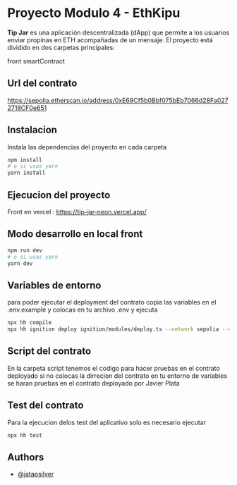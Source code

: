# Proyecto Modulo 4 - EthKipu

**Tip Jar** es una aplicación descentralizada (dApp) que permite a los usuarios enviar propinas en ETH acompañadas de un mensaje. El proyecto está dividido en dos carpetas principales:

front
smartContract

## Url del contrato

https://sepolia.etherscan.io/address/0xE69Cf5b0Bbf075bEb7066d28Fa0272718CF0e651

## Instalacion

Instala las dependencias del proyecto en cada carpeta

```bash
npm install
# o si usas yarn
yarn install
```

## Ejecucion del proyecto

Front en vercel : https://tip-jar-neon.vercel.app/

## Modo desarrollo en local front

```bash
npm run dev
# o si usas yarn
yarn dev
```

## Variables de entorno

para poder ejecutar el deployment del contrato copia las variables en el .env.example y colocas en tu archivo .env y ejecuta

```bash
npx hh compile
npx hh ignition deploy ignition/modules/deploy.ts --network sepolia --verify
```

## Script del contrato

En la carpeta script tenemos el codigo para hacer pruebas en el contrato deployado si no colocas la dirrecion del contrato en tu entorno de variables se haran pruebas en el contrato deployado por Javier Plata

## Test del contrato

Para la ejecucion delos test del aplicativo solo es necesario ejecutar

```bash
npx hh test
```

## Authors

- [@jatapsilver](https://www.github.com/jatapsilver)
